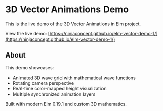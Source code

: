 # 3D Vector Animations Demo

This is the live demo of the 3D Vector Animations in Elm project.

View the live demo: [https://ninjaconcept.github.io/elm-vector-demo-1/](https://ninjaconcept.github.io/elm-vector-demo-1/)

## About

This demo showcases:
- Animated 3D wave grid with mathematical wave functions
- Rotating camera perspective
- Real-time color-mapped height visualization
- Multiple synchronized animation layers

Built with modern Elm 0.19.1 and custom 3D mathematics.